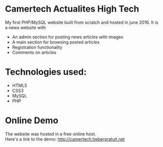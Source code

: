 # Camertech Actualites High Tech
My first PHP/MySQL website built from scratch and hosted in june 2016.
It is a news website with
* An admin section for posting news articles with images
* A main section for browsing posted articles
* Registration functionality
* Comments on articles

# Technologies used:
* HTML5
* CSS3
* MySQL
* PHP

#

# Online Demo
The website was hosted in a free online host.<br/>
Here's a link to the demo:
http://camertech.hebergratuit.net
